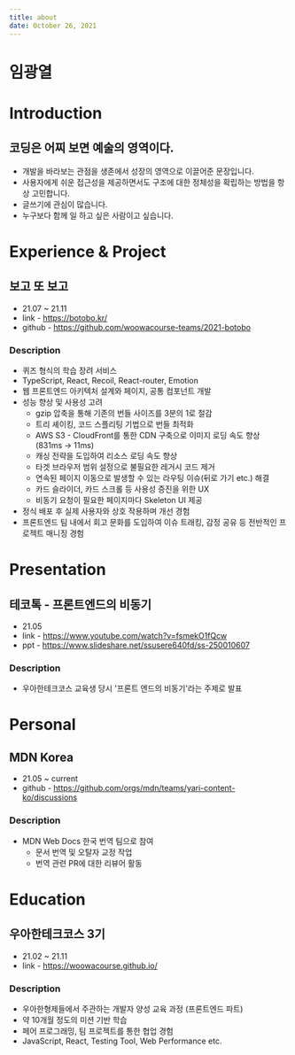 ```yaml
---
title: about
date: October 26, 2021
---
```


# 임광열

# Introduction

## 코딩은 어찌 보면 예술의 영역이다.

- 개발을 바라보는 관점을 생존에서 성장의 영역으로 이끌어준 문장입니다.
- 사용자에게 쉬운 접근성을 제공하면서도 구조에 대한 정체성을 확립하는 방법을 항상 고민합니다.
- 글쓰기에 관심이 많습니다.
- 누구보다 함께 일 하고 싶은 사람이고 싶습니다.

# Experience & Project

## 보고 또 보고

- 21.07 ~ 21.11
- link - https://botobo.kr/
- github - https://github.com/woowacourse-teams/2021-botobo

### Description

- 퀴즈 형식의 학습 장려 서비스
- TypeScript, React, Recoil, React-router, Emotion
- 웹 프론트엔드 아키텍처 설계와 페이지, 공통 컴포넌트 개발
- 성능 향상 및 사용성 고려
  - gzip 압축을 통해 기존의 번들 사이즈를 3분의 1로 절감
  - 트리 셰이킹, 코드 스플리팅 기법으로 번들 최적화
  - AWS S3 - CloudFront를 통한 CDN 구축으로 이미지 로딩 속도 향상 (831ms → 11ms)
  - 캐싱 전략을 도입하여 리소스 로딩 속도 향상
  - 타겟 브라우저 범위 설정으로 불필요한 레거시 코드 제거
  - 연속된 페이지 이동으로 발생할 수 있는 라우팅 이슈(뒤로 가기 etc.) 해결
  - 카드 슬라이더, 카드 스크롤 등 사용성 증진을 위한 UX
  - 비동기 요청이 필요한 페이지마다 Skeleton UI 제공
- 정식 배포 후 실제 사용자와 상호 작용하며 개선 경험
- 프론트엔드 팀 내에서 회고 문화를 도입하여 이슈 트래킹, 감정 공유 등 전반적인 프로젝트 매니징 경험

# Presentation

## 테코톡 - 프론트엔드의 비동기

- 21.05
- link - https://www.youtube.com/watch?v=fsmekO1fQcw
- ppt - https://www.slideshare.net/ssusere640fd/ss-250010607

### Description

- 우아한테크코스 교육생 당시 '프론트 엔드의 비동기'라는 주제로 발표

# Personal

## MDN Korea

- 21.05 ~ current
- github - https://github.com/orgs/mdn/teams/yari-content-ko/discussions

### Description

- MDN Web Docs 한국 번역 팀으로 참여
  - 문서 번역 및 오탈자 교정 작업
  - 번역 관련 PR에 대한 리뷰어 활동

# Education

## 우아한테크코스 3기

- 21.02 ~ 21.11
- link - https://woowacourse.github.io/

### Description

- 우아한형제들에서 주관하는 개발자 양성 교육 과정 (프론트엔드 파트)
- 약 10개월 정도의 미션 기반 학습
- 페어 프로그래밍, 팀 프로젝트를 통한 협업 경험
- JavaScript, React, Testing Tool, Web Performance etc.
